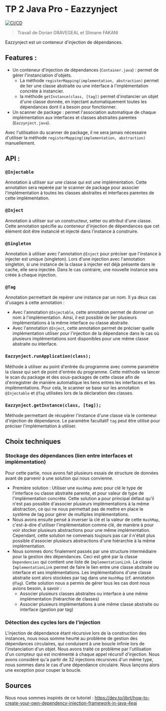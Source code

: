 # TP 2 Java Pro - Eazzynject

[![CI/CD](https://github.com/slimf1/Eazzynject/actions/workflows/maven.yml/badge.svg)](https://github.com/slimf1/Eazzynject/actions/workflows/maven.yml)

> Travail de Dorian GRAVEGEAL et Slimane FAKANI

Eazzynject est un conteneur d'injection de dépendances.

## Features :
* Un conteneur d'injection de dépendances (```Container.java```) : permet de gérer l'instanciation d'objets. 
  * La méthode ```registerMapping(implementation, abstraction)``` permet de lier une classe abstraite ou une interface à l'implémentation concrète à instancier.
  * la méthode ```getInstance(class, [tag])``` permet d'instancier un objet d'une classe donnée, en injectant automatiquement toutes les dépendances dont il a besoin pour fonctionner.  
* Un scanner de package : permet l'association automatique de chaque implémentation aux interfaces et classes abstraites parentes (```Eazzynject.java```).

Avec l'utilisation du scanner de package, il ne sera jamais nécessaire d'utiliser la méthode ```registerMapping(implementation, abstraction)``` manuellement.

## API :
### ``@Injectable``
Annotation à utiliser sur une classe qui est une implémentation. Cette annotation sera repérée par le scanner de package pour associer l'implémentation à toutes les classes abstraites et interfaces parentes de cette implémentation.
### ``@Inject``
Annotation à utiliser sur un constructeur, setter ou attribut d'une classe. Cette annotation spécifie au conteneur d'injection de dépendances que cet élément doit être instancié et injecté dans l'instance à construire. 
### ``@Singleton``
Annotation à utiliser avec l'annotation ``@Inject`` pour préciser que l'instance à injecter est unique (singleton). Lors d'une injection avec l'annotation singleton, si une instance de la classe à injecter est déjà présente dans le cache, elle sera injectée. Dans le cas contraire, une nouvelle instance sera créée à chaque injection.
### ``@Tag``
Annotation permettant de repérer une instance par un nom. Il ya deux cas d'usages à cette annotation : 
* Avec l'annotation ``@Injectable``, cette annotation permet de donner un nom à l'implémentation. Ainsi, il est possible de lier plusieurs implémentations à la même interface ou classe abstraite.
* Avec l'annotation ``@Inject``, cette annotation permet de préciser quelle implémentation utiliser pour l'injection de la dépendance dans le cas où plusieurs implémentations sont disponibles pour une même classe abstraite ou interface.
### ``Eazzynject.runApplication(class);``
Méthode à utiliser au point d'entrée du programme avec comme paramètre la classe qui sert de point d'entrée du programme. Cette méthode va lancer le scan du package et des sous-packages de cette classe afin de d'enregistrer de manière automatique les liens entres les interfaces et les implémentations. Pour cela, le scanner se base sur les annotation ``@Injectable`` et ``@Tag`` utilisées lors de la déclaration des classes.
### ``Eazzynject.getInstance(class, [tag]);``
Méthode permettant de récupérer l'instance d'une classe via le conteneur d'injection de dépendance. Le paramètre facultatif ``tag`` peut être utilisé pour préciser l'implémentation à utiliser.


## Choix techniques

### Stockage des dépendances (lien entre interfaces et implémentation)
Pour cette partie, nous avons fait plusieurs essais de structure de données avant de parvenir à une solution qui nous convienne.
* Première solution : Utiliser une ``HashMap`` avec pour clé le type de l'interface ou classe abstraite parente, et pour valeur de type de l'implémentation concrète. 
  Cette solution a pour principal défaut qu'il n'est pas possible d'associer plusieurs implémentations à la même abstraction, ce qui ne nous permettait pas de mettre en place le système de tag pour gérer de multiples implémentations.
* Nous avons ensuite pensé à inverser la clé et la valeur de cette ``HashMap``, c'est-à-dire d'utiliser l'implémentation comme clé, de manière à pour voir stocker plusieurs abstractions pour une même implémentation. Cependant, cette solution ne convenais toujours pas car il n'était plus possible d'associer plusieurs abstractions d'une hiérarchie à la même implémentation.
* Nous sommes donc finalement passés par une structure intermédiaire pour la gestion des dépendances. Ceci est géré par la classe ``Dependencies`` qui contient une liste de ``ImplementationLink``. La classe ``ImplementationLink`` permet de faire le lien entre une classe abstraite ou interface et ses implémentations. Les implémentations d'une classe abstraite sont alors stockées par tag dans une ``HashMap`` (cf. annotation ``@Tag``). Cette solution nous a permis de gérer tous les cas dont nous avions besoin, à savoir : 
    * Associer plusieurs classes abstraites ou interface à une même implémentation (hiérarchie de classes)
    * Associer plusieurs implémentations à une même classe abstraite ou interface (gestion par tag)


### Détection des cycles lors de l'injection
L'injection de dépendance étant récursive lors de la construction des instances, nous nous somme heurté au problème de gestion des dépendances circulaires, qui conduisent à une boucle infinie lors de l'instanciation d'un objet. Nous avons traité ce problème par l'utilisation d'un compteur qui est incrémenté à chaque appel récursif d'injection. Nous avons considéré qu'a partir de 32 injections récursives d'un même type, nous sommes dans le cas d'une dépendance circulaire. Nous lançons alors une exception pour couper la boucle. 

## Sources

Nous nous sommes inspirés de ce tutoriel :
https://dev.to/jjbrt/how-to-create-your-own-dependency-injection-framework-in-java-4eaj
